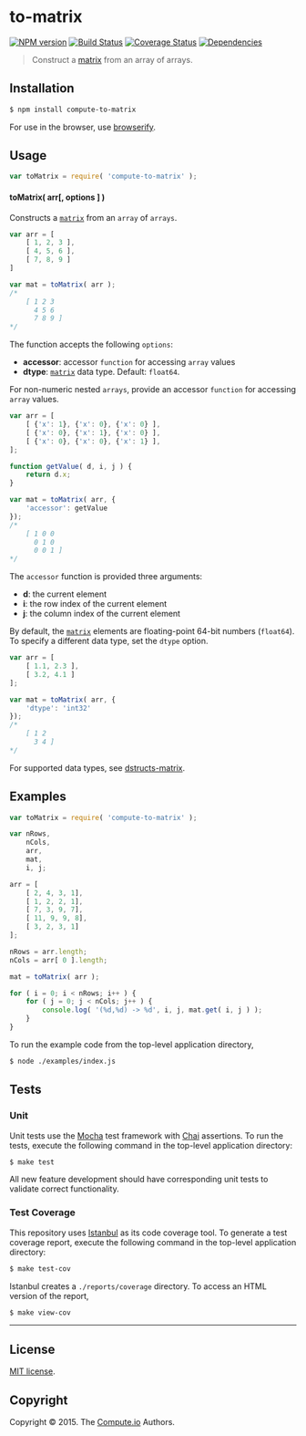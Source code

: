 to-matrix
===
[![NPM version][npm-image]][npm-url] [![Build Status][travis-image]][travis-url] [![Coverage Status][coveralls-image]][coveralls-url] [![Dependencies][dependencies-image]][dependencies-url]

> Construct a [matrix](https://github.com/dstructs/matrix) from an array of arrays.


## Installation

``` bash
$ npm install compute-to-matrix
```

For use in the browser, use [browserify](https://github.com/substack/node-browserify).


## Usage

``` javascript
var toMatrix = require( 'compute-to-matrix' );
```

#### toMatrix( arr[, options ] )

Constructs a [`matrix`](https://github.com/dstructs/matrix) from an `array` of `arrays`.

``` javascript
var arr = [
	[ 1, 2, 3 ],
	[ 4, 5, 6 ],
	[ 7, 8, 9 ]
]

var mat = toMatrix( arr );
/*
	[ 1 2 3
	  4 5 6
	  7 8 9 ]
*/
```

The function accepts the following `options`:

*	__accessor__: accessor `function` for accessing `array` values
*	__dtype__:  [`matrix`](https://github.com/dstructs/matrix) data type. Default: `float64`.

For non-numeric nested `arrays`, provide an accessor `function` for accessing `array` values.

``` javascript
var arr = [
	[ {'x': 1}, {'x': 0}, {'x': 0} ],
	[ {'x': 0}, {'x': 1}, {'x': 0} ],
	[ {'x': 0}, {'x': 0}, {'x': 1} ],
];

function getValue( d, i, j ) {
	return d.x;
}

var mat = toMatrix( arr, {
	'accessor': getValue
});
/*
	[ 1 0 0
	  0 1 0
	  0 0 1 ]
*/
```

The `accessor` function is provided three arguments:

- 	__d__: the current element
- 	__i__: the row index of the current element
- 	__j__: the column index of the current element 

By default, the [`matrix`](https://github.com/dstructs/matrix) elements are floating-point 64-bit numbers (`float64`). To specify a different data type, set the `dtype` option.

``` javascript
var arr = [
	[ 1.1, 2.3 ],
	[ 3.2, 4.1 ]
];

var mat = toMatrix( arr, {
	'dtype': 'int32'
});
/*
	[ 1 2
	  3 4 ]
*/
```

For supported data types, see [dstructs-matrix](https://github.com/dstructs/matrix). 



## Examples

``` javascript
var toMatrix = require( 'compute-to-matrix' );

var nRows,
	nCols,
	arr,
	mat,
	i, j;

arr = [
	[ 2, 4, 3, 1],
	[ 1, 2, 2, 1],
	[ 7, 3, 9, 7],
	[ 11, 9, 9, 8],
	[ 3, 2, 3, 1]
];

nRows = arr.length;
nCols = arr[ 0 ].length;

mat = toMatrix( arr );

for ( i = 0; i < nRows; i++ ) {
	for ( j = 0; j < nCols; j++ ) {
		console.log( '(%d,%d) -> %d', i, j, mat.get( i, j ) );
	}
}
```

To run the example code from the top-level application directory,

``` bash
$ node ./examples/index.js
```


## Tests

### Unit

Unit tests use the [Mocha](http://mochajs.org/) test framework with [Chai](http://chaijs.com) assertions. To run the tests, execute the following command in the top-level application directory:

``` bash
$ make test
```

All new feature development should have corresponding unit tests to validate correct functionality.


### Test Coverage

This repository uses [Istanbul](https://github.com/gotwarlost/istanbul) as its code coverage tool. To generate a test coverage report, execute the following command in the top-level application directory:

``` bash
$ make test-cov
```

Istanbul creates a `./reports/coverage` directory. To access an HTML version of the report,

``` bash
$ make view-cov
```


---
## License

[MIT license](http://opensource.org/licenses/MIT).


## Copyright

Copyright &copy; 2015. The [Compute.io](https://github.com/compute-io) Authors.


[npm-image]: http://img.shields.io/npm/v/compute-to-matrix.svg
[npm-url]: https://npmjs.org/package/compute-to-matrix

[travis-image]: http://img.shields.io/travis/compute-io/to-matrix/master.svg
[travis-url]: https://travis-ci.org/compute-io/to-matrix

[coveralls-image]: https://img.shields.io/coveralls/compute-io/to-matrix/master.svg
[coveralls-url]: https://coveralls.io/r/compute-io/to-matrix?branch=master

[dependencies-image]: http://img.shields.io/david/compute-io/to-matrix.svg
[dependencies-url]: https://david-dm.org/compute-io/to-matrix

[dev-dependencies-image]: http://img.shields.io/david/dev/compute-io/to-matrix.svg
[dev-dependencies-url]: https://david-dm.org/dev/compute-io/to-matrix

[github-issues-image]: http://img.shields.io/github/issues/compute-io/to-matrix.svg
[github-issues-url]: https://github.com/compute-io/to-matrix/issues
